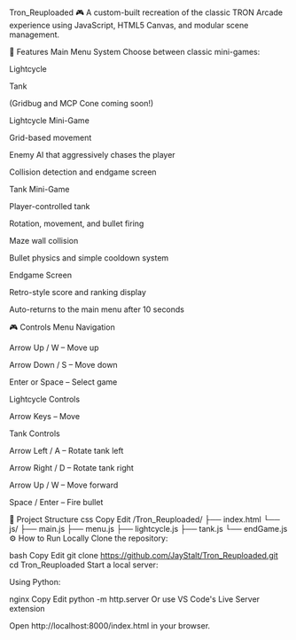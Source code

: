 Tron_Reuploaded 🎮
A custom-built recreation of the classic TRON Arcade experience using JavaScript, HTML5 Canvas, and modular scene management.

🚀 Features
Main Menu System
Choose between classic mini-games:

Lightcycle

Tank

(Gridbug and MCP Cone coming soon!)

Lightcycle Mini-Game

Grid-based movement

Enemy AI that aggressively chases the player

Collision detection and endgame screen

Tank Mini-Game

Player-controlled tank

Rotation, movement, and bullet firing

Maze wall collision

Bullet physics and simple cooldown system

Endgame Screen

Retro-style score and ranking display

Auto-returns to the main menu after 10 seconds

🎮 Controls
Menu Navigation

Arrow Up / W – Move up

Arrow Down / S – Move down

Enter or Space – Select game

Lightcycle Controls

Arrow Keys – Move

Tank Controls

Arrow Left / A – Rotate tank left

Arrow Right / D – Rotate tank right

Arrow Up / W – Move forward

Space / Enter – Fire bullet

📂 Project Structure
css
Copy
Edit
/Tron_Reuploaded/
├── index.html
└── js/
├── main.js
├── menu.js
├── lightcycle.js
├── tank.js
└── endGame.js
⚙️ How to Run Locally
Clone the repository:

bash
Copy
Edit
git clone https://github.com/JayStalt/Tron_Reuploaded.git
cd Tron_Reuploaded
Start a local server:

Using Python:

nginx
Copy
Edit
python -m http.server
Or use VS Code's Live Server extension

Open http://localhost:8000/index.html in your browser.